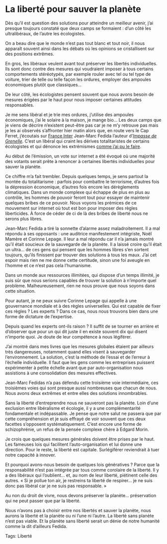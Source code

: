# La liberté pour sauver la planète

Dès qu’il est question des solutions pour atteindre un meilleur avenir, j’ai presque toujours constaté que deux camps se formaient : d’un côté les ultralibéraux, de l’autre les écologistes.

On a beau dire que le monde n’est pas tout blanc et tout noir, il nous apparaît souvent ainsi dans les débats où les opinions se cristallisent sur des positions extrêmes.

En gros, les libéraux veulent avant tout préserver les libertés individuelles. Ils sont donc contre des mesures qui voudraient imposer à tous certains comportements stéréotypés, par exemple rouler avec tel ou tel type de voiture, trier de telle ou telle façon les ordures, employer des ampoules économiques plutôt que classiques…

De leur côté, les écologistes pensent souvent que nous avons besoin de mesures érigées par le haut pour nous imposer certaines attitudes responsables.

Je me sens libéral et je trie mes ordures, j’utilise des ampoules économiques, j’ai le solaire à la maison, je mange bio… Les deux camps que je viens de décrire n’existent peut-être pas car je ne m’y retrouve pas mais je les ai observés s’affronter hier matin alors que, en route vers le Cap Ferret, j’écoutais sur [France Inter](http://master.radio-france.fr/franceinter/em/ete/cavousderange/index.php?id=70306) Jean-Marc Fedida l’auteur d’[*Impasse de Grenelle*](http://www.amazon.fr/Impasses-Grenelle-perversit%C3%A9-Jean-Marc-F%C3%A9dida/dp/2841149501). C’est un libéral qui craint les dérives totalitaristes de certains écologistes et qui dénonce les extrémismes [comme j’ai pu le faire](http://blog.tcrouzet.com/2007/12/22/le-mythe-du-changement-climatique-a-venir/).

Au début de l’émission, un vote sur internet a été évoqué où une majorité des votants serait prête à renoncer à certaines libertés individuelles pour sauver la planète.

Ce chiffre m’a fait trembler. Depuis quelques temps, je sens partout la montée du totalitarisme : parfois pour combattre le terrorisme, d’autres fois la dépression économique, d’autres fois encore les dérèglements climatiques. Dans un monde complexe qui échappe de plus en plus au contrôle, les hommes de pouvoir feront tout pour essayer de maintenir quelques bribes de ce pouvoir. Nous voyons les prémices de ce mouvement sur internet où tout est bon pour imposer des règles liberticides. À force de céder de ci de là des bribes de liberté nous ne serons plus libres.

Jean-Marc Fedida a tiré la sonnette d’alarme assez maladroitement. Il a mal répondu à ses opposants : une auditrice manifestement intégriste, Noël Mamère et Corinne Lepage. Il leur a mal répondu car il n’a jamais montré qu’il était soucieux de la sauvegarde de la planète. Il a laissé croire qu’il était un ultra… de ces gens qui pensent que les hommes libres s’en sortent toujours, qu’ils finissent par trouver des solutions à tous les maux. J’ai cet espoir mais rien ne me donne cette certitude, sinon une foi aveugle en l’homme et ce n’est pas cela l’humanisme.

Dans un monde aux ressources illimitées, qui dispose d’un temps illimité, je suis sûr que nous serions capables de trouver la solution à n’importe quel problème. Malheureusement, rien ne nous prouve que nous soyons dans cette situation.

Pour autant, je ne peux suivre Corinne Lepage qui appelle à une gouvernance mondiale et à des règles universelles. Qui est capable de fixer ces règles ? Les experts ? Dans ce cas, nous nous trouvons bien dans une forme de dictature de l’expertise.

Depuis quand les experts ont-ils raison ? Il suffit de se tourner en arrière et d’observer que pour un qui dit juste il en existe souvent dix qui disent n’importe quoi. Je doute de leur compétence à nous légiférer.

J’ai montré dans mes livres que les mesures globales étaient par ailleurs très dangereuses, notamment quand elles visent à sauvegarder l’environnement. La solution, c’est la méthode de l’essai et de l’erreur à l’échelle individuelle. Il faut que les gens comme les entreprises puissent expérimenter à petite échelle avant que par auto-organisation nous assistions à une consolidation des mesures effectives.

Jean-Marc Fedidas n’a pas défendu cette troisième voie intermédiaire, ces troisièmes voies qui sont presque aussi nombreuses que chacun de nous. Nous avons deux extrêmes et entre elles des solutions innombrables.

Sans la liberté d’entreprendre nous ne sauveront pas la planète. Loin d’une exclusion entre libéralisme et écologie, il y a une complémentarité fondamentale et indépassable. Je pense que notre salut ne passera que par cette compréhension et je suis effrayé de voir souvent que ces deux facettes s’opposent systématiquement. C’est encore une forme de schizophrénie, un refus de la pensée complexe chère à Edgard Morin.

Je crois que quelques mesures générales doivent être prises par le haut. Les fameuses lois qui facilitent l’auto-organisation et lui donne une direction. Pour le reste, la liberté est capitale. Surlégiférer reviendrait à tuer notre capacité à innover.

Et pourquoi avons-nous besoin de quelques lois génératives ? Parce que la responsabilité n’est pas intégrée par tous comme corolaire de la liberté. Il y a des libéraux qui l’oublient… et, au nom de leur liberté, piétinent celle des autres. « Si je pollue ton air, je restreins ta liberté de respirer… je ne suis donc pas libéral car je ne suis pas responsable. »

Au non du droit de vivre, nous devons préserver la planète… préservation qui ne peut passer que par la liberté.

Nous n’avons pas à choisir entre nos libertés et sauver la planète, nous aurons la liberté et la planète ou ni l’une ni l’autre. La liberté sans planète n’est pas viable. Et la planète sans liberté serait un dénie de notre humanité comme la dit d’ailleurs Fedida.

Tags: Liberté